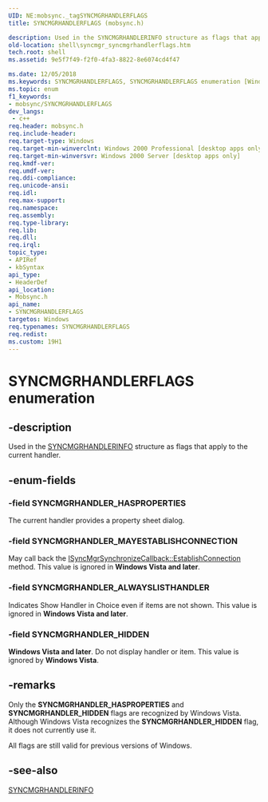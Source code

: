 ```yaml
---
UID: NE:mobsync._tagSYNCMGRHANDLERFLAGS
title: SYNCMGRHANDLERFLAGS (mobsync.h)

description: Used in the SYNCMGRHANDLERINFO structure as flags that apply to the current handler.
old-location: shell\syncmgr_syncmgrhandlerflags.htm
tech.root: shell
ms.assetid: 9e5f7f49-f2f0-4fa3-8822-8e6074cd4f47

ms.date: 12/05/2018
ms.keywords: SYNCMGRHANDLERFLAGS, SYNCMGRHANDLERFLAGS enumeration [Windows Shell], SYNCMGRHANDLER_ALWAYSLISTHANDLER, SYNCMGRHANDLER_HASPROPERTIES, SYNCMGRHANDLER_HIDDEN, SYNCMGRHANDLER_MAYESTABLISHCONNECTION, mobsync/SYNCMGRHANDLERFLAGS, mobsync/SYNCMGRHANDLER_ALWAYSLISTHANDLER, mobsync/SYNCMGRHANDLER_HASPROPERTIES, mobsync/SYNCMGRHANDLER_HIDDEN, mobsync/SYNCMGRHANDLER_MAYESTABLISHCONNECTION, shell.syncmgr_syncmgrhandlerflags, syncmgr.syncmgrhandlerflags
ms.topic: enum
f1_keywords:
- mobsync/SYNCMGRHANDLERFLAGS
dev_langs:
 - c++
req.header: mobsync.h
req.include-header: 
req.target-type: Windows
req.target-min-winverclnt: Windows 2000 Professional [desktop apps only]
req.target-min-winversvr: Windows 2000 Server [desktop apps only]
req.kmdf-ver: 
req.umdf-ver: 
req.ddi-compliance: 
req.unicode-ansi: 
req.idl: 
req.max-support: 
req.namespace: 
req.assembly: 
req.type-library: 
req.lib: 
req.dll: 
req.irql: 
topic_type:
- APIRef
- kbSyntax
api_type:
- HeaderDef
api_location:
- Mobsync.h
api_name:
- SYNCMGRHANDLERFLAGS
targetos: Windows
req.typenames: SYNCMGRHANDLERFLAGS
req.redist: 
ms.custom: 19H1
---
```


# SYNCMGRHANDLERFLAGS enumeration


## -description


Used in the <a href="https://docs.microsoft.com/windows/desktop/api/mobsync/ns-mobsync-syncmgrhandlerinfo">SYNCMGRHANDLERINFO</a> structure as flags that apply to the current handler.


## -enum-fields




### -field SYNCMGRHANDLER_HASPROPERTIES

The current handler provides a property sheet dialog.


### -field SYNCMGRHANDLER_MAYESTABLISHCONNECTION

May call back the <a href="https://docs.microsoft.com/windows/desktop/api/mobsync/nf-mobsync-isyncmgrsynchronizecallback-establishconnection">ISyncMgrSynchronizeCallback::EstablishConnection</a> method. This value is ignored in <b>Windows Vista and later</b>.
      


### -field SYNCMGRHANDLER_ALWAYSLISTHANDLER

Indicates Show Handler in Choice even if items are not shown. This value is ignored in <b>Windows Vista and later</b>.
      


### -field SYNCMGRHANDLER_HIDDEN

<b>Windows Vista and later</b>. Do not display handler or item.  This value is ignored by <b>Windows Vista</b>.
      


## -remarks



Only the <b><b>SYNCMGRHANDLER_HASPROPERTIES</b></b> and <b><b>SYNCMGRHANDLER_HIDDEN</b></b> flags are recognized by Windows Vista. Although Windows Vista recognizes the <b><b>SYNCMGRHANDLER_HIDDEN</b></b> flag, it does not currently use it.  

All flags are still valid for previous versions of Windows.
        




## -see-also




<a href="https://docs.microsoft.com/windows/desktop/api/mobsync/ns-mobsync-syncmgrhandlerinfo">SYNCMGRHANDLERINFO</a>
 

 

